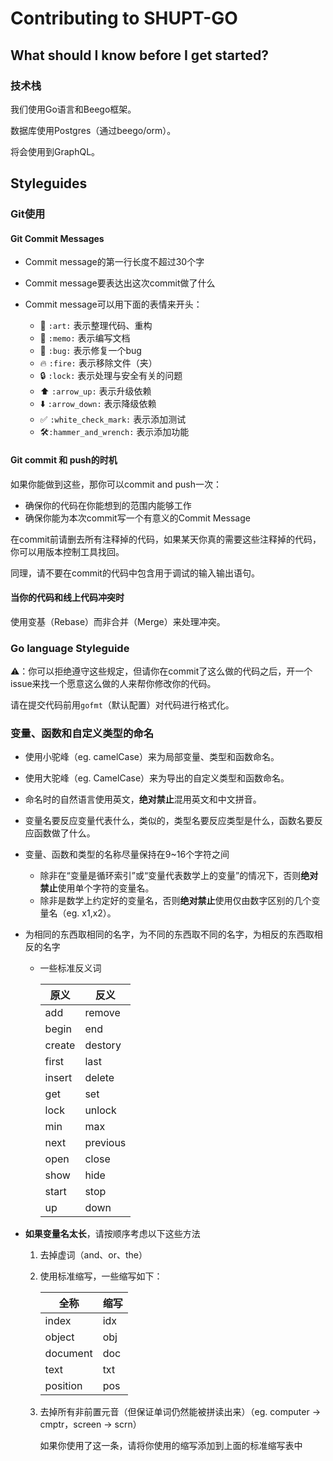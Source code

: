 # Contributing to SHUPT-GO

## What should I know before I get started?

### 技术栈

我们使用Go语言和Beego框架。

数据库使用Postgres（通过beego/orm）。

将会使用到GraphQL。

## Styleguides

### Git使用

#### Git Commit Messages

- Commit message的第一行长度不超过30个字

- Commit message要表达出这次commit做了什么

- Commit message可以用下面的表情来开头：
  - 🎨 `:art:` 表示整理代码、重构
  - 📝 `:memo:` 表示编写文档
  - 🐛 `:bug:` 表示修复一个bug
  - 🔥 `:fire:` 表示移除文件（夹）
  - 🔒 `:lock:` 表示处理与安全有关的问题
  - ⬆️ `:arrow_up:` 表示升级依赖
  - ⬇️ `:arrow_down:` 表示降级依赖
  - ✅ `:white_check_mark:` 表示添加测试
  - :hammer_and_wrench:`:hammer_and_wrench:` 表示添加功能

#### Git commit 和 push的时机

如果你能做到这些，那你可以commit and push一次：

- 确保你的代码在你能想到的范围内能够工作
- 确保你能为本次commit写一个有意义的Commit Message

在commit前请删去所有注释掉的代码，如果某天你真的需要这些注释掉的代码，你可以用版本控制工具找回。

同理，请不要在commit的代码中包含用于调试的输入输出语句。

#### 当你的代码和线上代码冲突时

使用变基（Rebase）而非合并（Merge）来处理冲突。

### Go language Styleguide

⚠️：你可以拒绝遵守这些规定，但请你在commit了这么做的代码之后，开一个issue来找一个愿意这么做的人来帮你修改你的代码。

请在提交代码前用`gofmt`（默认配置）对代码进行格式化。

### 变量、函数和自定义类型的命名

- 使用小驼峰（eg. camelCase）来为局部变量、类型和函数命名。

- 使用大驼峰（eg. CamelCase）来为导出的自定义类型和函数命名。

- 命名时的自然语言使用英文，**绝对禁止**混用英文和中文拼音。

- 变量名要反应变量代表什么，类似的，类型名要反应类型是什么，函数名要反应函数做了什么。

- 变量、函数和类型的名称尽量保持在9~16个字符之间

  - 除非在“变量是循环索引”或“变量代表数学上的变量”的情况下，否则**绝对禁止**使用单个字符的变量名。
  - 除非是数学上约定好的变量名，否则**绝对禁止**使用仅由数字区别的几个变量名（eg. x1,x2）。

- 为相同的东西取相同的名字，为不同的东西取不同的名字，为相反的东西取相反的名字

  - 一些标准反义词

    | 原义   | 反义     |
    | ------ | -------- |
    | add    | remove   |
    | begin  | end      |
    | create | destory  |
    | first  | last     |
    | insert | delete   |
    | get    | set      |
    | lock   | unlock   |
    | min    | max      |
    | next   | previous |
    | open   | close    |
    | show   | hide     |
    | start  | stop     |
    | up     | down     |

- **如果变量名太长**，请按顺序考虑以下这些方法

  1. 去掉虚词（and、or、the）

  2. 使用标准缩写，一些缩写如下：
  
       | 全称     | 缩写 |
       | -------- | ---- |
       | index    | idx  |
       | object   | obj  |
       | document | doc  |
       | text     | txt  |
       | position | pos  |

  3. 去掉所有非前置元音（但保证单词仍然能被拼读出来）（eg. computer -> cmptr，screen -> scrn）

       如果你使用了这一条，请将你使用的缩写添加到上面的标准缩写表中
